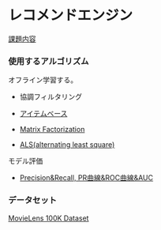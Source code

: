 # レコメンドエンジン

[課題内容](https://gist.github.com/vasily-staff/e207510e514890e9b35e3bd6b67a5573)


### 使用するアルゴリズム

オフライン学習する。

- 協調フィルタリング
- [アイテムベース](https://qiita.com/kotaroito/items/6acb58bb16b68a460af9)

- [Matrix Factorization](https://ameblo.jp/principia-ca/entry-10980281840.html)
- [ALS(alternating least square)](https://qiita.com/ysekky/items/c81ff24da0390a74fc6c)


モデル評価
- [Precision&Recall, PR曲線&ROC曲線&AUC](http://blog.brainpad.co.jp/entry/2017/08/25/140000)



### データセット
[MovieLens 100K Dataset](http://grouplens.org/datasets/movielens/)
